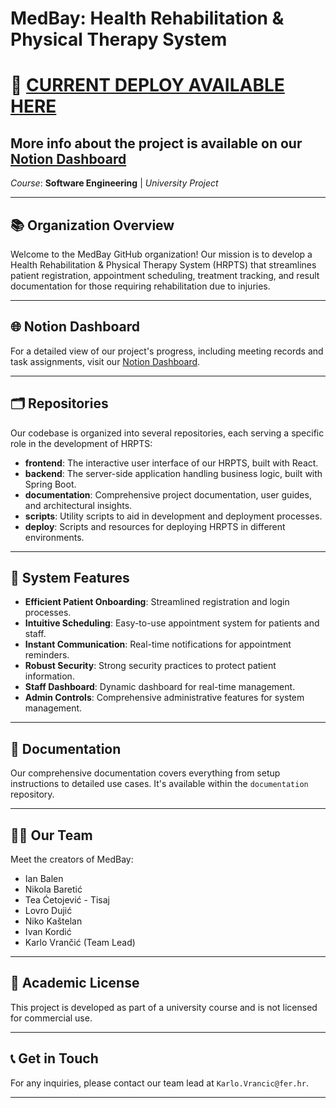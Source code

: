 # MedBay: Health Rehabilitation & Physical Therapy System

# 🚀 **[CURRENT DEPLOY AVAILABLE HERE](https://medbay.life/)**

## More info about the project is available on our [Notion Dashboard](https://kvrancic.notion.site/MedBay-a2de6bf836174d608d61dedd4ea7c6af?pvs=4) 

*Course*: **Software Engineering** | *University Project*

---

## 📚 Organization Overview

Welcome to the MedBay GitHub organization! Our mission is to develop a Health Rehabilitation & Physical Therapy System (HRPTS) that streamlines patient registration, appointment scheduling, treatment tracking, and result documentation for those requiring rehabilitation due to injuries.

---

## 🌐 Notion Dashboard

For a detailed view of our project's progress, including meeting records and task assignments, visit our [Notion Dashboard](https://kvrancic.notion.site/MedBay-a2de6bf836174d608d61dedd4ea7c6af?pvs=4).

---

## 🗂️ Repositories

Our codebase is organized into several repositories, each serving a specific role in the development of HRPTS:

- **frontend**: The interactive user interface of our HRPTS, built with React.
- **backend**: The server-side application handling business logic, built with Spring Boot.
- **documentation**: Comprehensive project documentation, user guides, and architectural insights.
- **scripts**: Utility scripts to aid in development and deployment processes.
- **deploy**: Scripts and resources for deploying HRPTS in different environments.

---

## 🌟 System Features

- **Efficient Patient Onboarding**: Streamlined registration and login processes.
- **Intuitive Scheduling**: Easy-to-use appointment system for patients and staff.
- **Instant Communication**: Real-time notifications for appointment reminders.
- **Robust Security**: Strong security practices to protect patient information.
- **Staff Dashboard**: Dynamic dashboard for real-time management.
- **Admin Controls**: Comprehensive administrative features for system management.

---

## 📘 Documentation

Our comprehensive documentation covers everything from setup instructions to detailed use cases. It's available within the `documentation` repository.

---

## 👩‍💻 Our Team

Meet the creators of MedBay:

- Ian Balen 
- Nikola Baretić
- Tea Ćetojević - Tisaj
- Lovro Dujić
- Niko Kaštelan
- Ivan Kordić
- Karlo Vrančić (Team Lead)

---

## 📝 Academic License

This project is developed as part of a university course and is not licensed for commercial use.

---

## 📞 Get in Touch

For any inquiries, please contact our team lead at `Karlo.Vrancic@fer.hr`.

---


